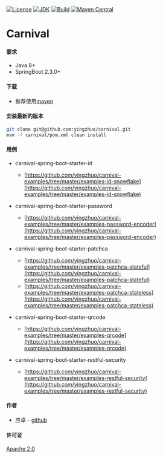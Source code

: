 [![License](http://img.shields.io/badge/License-Apache_2-red.svg?style=flat)](http://www.apache.org/licenses/LICENSE-2.0)
[![JDK](http://img.shields.io/badge/JDK-v8.0-yellow.svg)](http://www.oracle.com/technetwork/java/javase/downloads/index.html)
[![Build](http://img.shields.io/badge/Build-Maven_2-green.svg)](https://maven.apache.org/)
[![Maven Central](https://img.shields.io/maven-central/v/com.github.yingzhuo/carnival.svg?label=Maven%20Central)](https://search.maven.org/search?q=g:%22com.github.yingzhuo%22%20AND%20a:%22carnival%22)

# Carnival

#### 要求

* Java 8+
* SpringBoot 2.3.0+

#### 下载

* 推荐使用[maven](https://search.maven.org/search?q=carnival)

#### 安装最新的版本

```sh
git clone git@github.com:yingzhuo/carnival.git
mvn -f carnival/pom.xml clean install
```

#### 用例

* carnival-spring-boot-starter-id
    * [https://github.com/yingzhuo/carnival-examples/tree/master/examples-id-snowflake](https://github.com/yingzhuo/carnival-examples/tree/master/examples-id-snowflake)

* carnival-spring-boot-starter-password
    * [https://github.com/yingzhuo/carnival-examples/tree/master/examples-password-encoder](https://github.com/yingzhuo/carnival-examples/tree/master/examples-password-encoder)

* carnival-spring-boot-starter-patchca
    * [https://github.com/yingzhuo/carnival-examples/tree/master/examples-patchca-stateful](https://github.com/yingzhuo/carnival-examples/tree/master/examples-patchca-stateful)
    * [https://github.com/yingzhuo/carnival-examples/tree/master/examples-patchca-stateless](https://github.com/yingzhuo/carnival-examples/tree/master/examples-patchca-stateless)

* carnival-spring-boot-starter-qrcode
    * [https://github.com/yingzhuo/carnival-examples/tree/master/examples-qrcode](https://github.com/yingzhuo/carnival-examples/tree/master/examples-qrcode)

* carnival-spring-boot-starter-restful-security
    * [https://github.com/yingzhuo/carnival-examples/tree/master/examples-restful-security](https://github.com/yingzhuo/carnival-examples/tree/master/examples-restful-security)

#### 作者

* 应卓 - [github](https://github.com/yingzhuo)

#### 许可证

[Apache 2.0](LICENSE)
